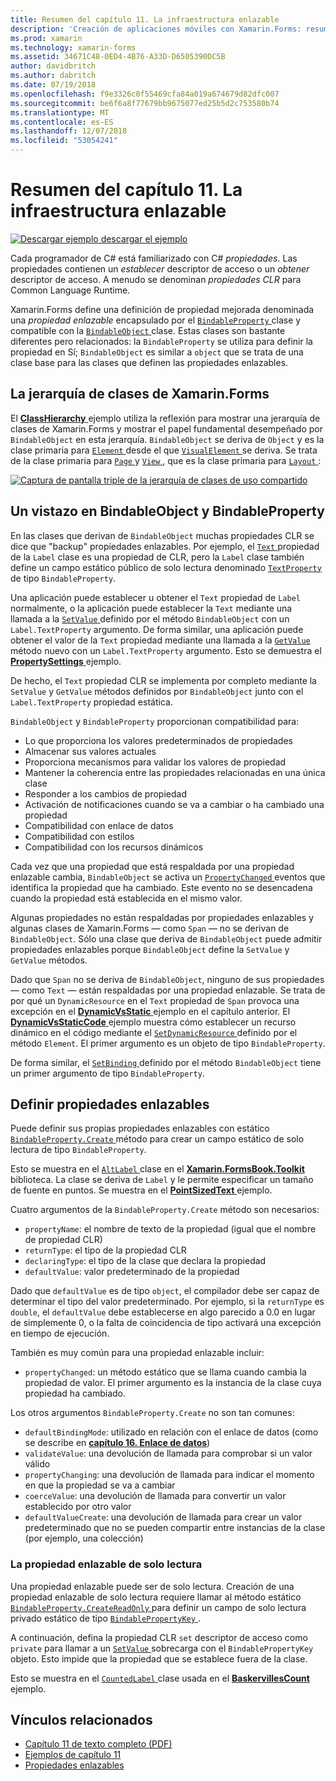 ```yaml
---
title: Resumen del capítulo 11. La infraestructura enlazable
description: 'Creación de aplicaciones móviles con Xamarin.Forms: resumen del capítulo 11. La infraestructura enlazable'
ms.prod: xamarin
ms.technology: xamarin-forms
ms.assetid: 34671C48-0ED4-4B76-A33D-D6505390DC5B
author: davidbritch
ms.author: dabritch
ms.date: 07/19/2018
ms.openlocfilehash: f9e3326c0f55469cfa84a019a674679d82dfc007
ms.sourcegitcommit: be6f6a8f77679bb9675077ed25b5d2c753580b74
ms.translationtype: MT
ms.contentlocale: es-ES
ms.lasthandoff: 12/07/2018
ms.locfileid: "53054241"
---
```

# <a name="summary-of-chapter-11-the-bindable-infrastructure"></a>Resumen del capítulo 11. La infraestructura enlazable

[![Descargar ejemplo](~/media/shared/download.png) descargar el ejemplo](https://github.com/xamarin/xamarin-forms-book-samples/tree/master/Chapter11)

Cada programador de C# está familiarizado con C# *propiedades*. Las propiedades contienen un *establecer* descriptor de acceso o un *obtener* descriptor de acceso. A menudo se denominan *propiedades CLR* para Common Language Runtime.

Xamarin.Forms define una definición de propiedad mejorada denominada una *propiedad enlazable* encapsulado por el [ `BindableProperty` ](xref:Xamarin.Forms.BindableProperty) clase y compatible con la [ `BindableObject` ](xref:Xamarin.Forms.BindableObject)clase. Estas clases son bastante diferentes pero relacionados: la `BindableProperty` se utiliza para definir la propiedad en Sí; `BindableObject` es similar a `object` que se trata de una clase base para las clases que definen las propiedades enlazables.

## <a name="the-xamarinforms-class-hierarchy"></a>La jerarquía de clases de Xamarin.Forms

El [ **ClassHierarchy** ](https://github.com/xamarin/xamarin-forms-book-samples/tree/master/Chapter11/ClassHierarchy) ejemplo utiliza la reflexión para mostrar una jerarquía de clases de Xamarin.Forms y mostrar el papel fundamental desempeñado por `BindableObject` en esta jerarquía. `BindableObject` se deriva de `Object` y es la clase primaria para [ `Element` ](xref:Xamarin.Forms.Element) desde el que [ `VisualElement` ](xref:Xamarin.Forms.VisualElement) se deriva. Se trata de la clase primaria para [ `Page` ](xref:Xamarin.Forms.Page) y [ `View` ](xref:Xamarin.Forms.View), que es la clase primaria para [ `Layout` ](xref:Xamarin.Forms.Layout):

[![Captura de pantalla triple de la jerarquía de clases de uso compartido](images/ch11fg01-small.png "compartir de la jerarquía en la clase")](images/ch11fg01-large.png#lightbox "uso compartido de jerarquía de clase")

## <a name="a-peek-into-bindableobject-and-bindableproperty"></a>Un vistazo en BindableObject y BindableProperty

En las clases que derivan de `BindableObject` muchas propiedades CLR se dice que "backup" propiedades enlazables. Por ejemplo, el [ `Text` ](xref:Xamarin.Forms.Label.Text) propiedad de la `Label` clase es una propiedad de CLR, pero la `Label` clase también define un campo estático público de solo lectura denominado [ `TextProperty` ](xref:Xamarin.Forms.Label.TextProperty) de tipo `BindableProperty`.

Una aplicación puede establecer u obtener el `Text` propiedad de `Label` normalmente, o la aplicación puede establecer la `Text` mediante una llamada a la [ `SetValue` ](xref:Xamarin.Forms.BindableObject.SetValue(Xamarin.Forms.BindableProperty,System.Object)) definido por el método `BindableObject` con un `Label.TextProperty` argumento. De forma similar, una aplicación puede obtener el valor de la `Text` propiedad mediante una llamada a la [ `GetValue` ](xref:Xamarin.Forms.BindableObject.GetValue(Xamarin.Forms.BindableProperty)) método nuevo con un `Label.TextProperty` argumento. Esto se demuestra el [ **PropertySettings** ](https://github.com/xamarin/xamarin-forms-book-samples/tree/master/Chapter11/PropertySettings) ejemplo.

De hecho, el `Text` propiedad CLR se implementa por completo mediante la `SetValue` y `GetValue` métodos definidos por `BindableObject` junto con el `Label.TextProperty` propiedad estática.

`BindableObject` y `BindableProperty` proporcionan compatibilidad para:

- Lo que proporciona los valores predeterminados de propiedades
- Almacenar sus valores actuales
- Proporciona mecanismos para validar los valores de propiedad
- Mantener la coherencia entre las propiedades relacionadas en una única clase
- Responder a los cambios de propiedad
- Activación de notificaciones cuando se va a cambiar o ha cambiado una propiedad
- Compatibilidad con enlace de datos
- Compatibilidad con estilos
- Compatibilidad con los recursos dinámicos

Cada vez que una propiedad que está respaldada por una propiedad enlazable cambia, `BindableObject` se activa un [ `PropertyChanged` ](xref:Xamarin.Forms.BindableObject.PropertyChanged) eventos que identifica la propiedad que ha cambiado. Este evento no se desencadena cuando la propiedad está establecida en el mismo valor.

Algunas propiedades no están respaldadas por propiedades enlazables y algunas clases de Xamarin.Forms &mdash; como `Span` &mdash; no se derivan de `BindableObject`. Sólo una clase que deriva de `BindableObject` puede admitir propiedades enlazables porque `BindableObject` define la `SetValue` y `GetValue` métodos.

Dado que `Span` no se deriva de `BindableObject`, ninguno de sus propiedades &mdash; como `Text` &mdash; están respaldadas por una propiedad enlazable. Se trata de por qué un `DynamicResource` en el `Text` propiedad de `Span` provoca una excepción en el [ **DynamicVsStatic** ](https://github.com/xamarin/xamarin-forms-book-samples/tree/master/Chapter10/DynamicVsStatic) ejemplo en el capítulo anterior. El [ **DynamicVsStaticCode** ](https://github.com/xamarin/xamarin-forms-book-samples/tree/master/Chapter11/DynamicVsStaticCode) ejemplo muestra cómo establecer un recurso dinámico en el código mediante el [ `SetDynamicResource` ](xref:Xamarin.Forms.Element.SetDynamicResource(Xamarin.Forms.BindableProperty,System.String)) definido por el método `Element`. El primer argumento es un objeto de tipo `BindableProperty`.

De forma similar, el [ `SetBinding` ](xref:Xamarin.Forms.BindableObject.SetBinding(Xamarin.Forms.BindableProperty,Xamarin.Forms.BindingBase)) definido por el método `BindableObject` tiene un primer argumento de tipo `BindableProperty`.

## <a name="defining-bindable-properties"></a>Definir propiedades enlazables

Puede definir sus propias propiedades enlazables con estático [ `BindableProperty.Create` ](xref:Xamarin.Forms.BindableProperty.Create(System.String,System.Type,System.Type,System.Object,Xamarin.Forms.BindingMode,Xamarin.Forms.BindableProperty.ValidateValueDelegate,Xamarin.Forms.BindableProperty.BindingPropertyChangedDelegate,Xamarin.Forms.BindableProperty.BindingPropertyChangingDelegate,Xamarin.Forms.BindableProperty.CoerceValueDelegate,Xamarin.Forms.BindableProperty.CreateDefaultValueDelegate)) método para crear un campo estático de solo lectura de tipo `BindableProperty`.

Esto se muestra en el [ `AltLabel` ](https://github.com/xamarin/xamarin-forms-book-samples/blob/master/Libraries/Xamarin.FormsBook.Toolkit/Xamarin.FormsBook.Toolkit/AltLabel.cs) clase en el [ **Xamarin.FormsBook.Toolkit** ](https://github.com/xamarin/xamarin-forms-book-samples/tree/master/Libraries/Xamarin.FormsBook.Toolkit) biblioteca. La clase se deriva de `Label` y le permite especificar un tamaño de fuente en puntos. Se muestra en el [ **PointSizedText** ](https://github.com/xamarin/xamarin-forms-book-samples/tree/master/Chapter11/PointSizedText) ejemplo.

Cuatro argumentos de la `BindableProperty.Create` método son necesarios:

- `propertyName`: el nombre de texto de la propiedad (igual que el nombre de propiedad CLR)
- `returnType`: el tipo de la propiedad CLR
- `declaringType`: el tipo de la clase que declara la propiedad
- `defaultValue`: valor predeterminado de la propiedad

Dado que `defaultValue` es de tipo `object`, el compilador debe ser capaz de determinar el tipo del valor predeterminado. Por ejemplo, si la `returnType` es `double`, el `defaultValue` debe establecerse en algo parecido a 0.0 en lugar de simplemente 0, o la falta de coincidencia de tipo activará una excepción en tiempo de ejecución.

También es muy común para una propiedad enlazable incluir:

- `propertyChanged`: un método estático que se llama cuando cambia la propiedad de valor. El primer argumento es la instancia de la clase cuya propiedad ha cambiado.

Los otros argumentos `BindableProperty.Create` no son tan comunes:

- `defaultBindingMode`: utilizado en relación con el enlace de datos (como se describe en [ **capítulo 16. Enlace de datos**](chapter16.md))
- `validateValue`: una devolución de llamada para comprobar si un valor válido
- `propertyChanging`: una devolución de llamada para indicar el momento en que la propiedad se va a cambiar
- `coerceValue`: una devolución de llamada para convertir un valor establecido por otro valor
- `defaultValueCreate`: una devolución de llamada para crear un valor predeterminado que no se pueden compartir entre instancias de la clase (por ejemplo, una colección)

### <a name="the-read-only-bindable-property"></a>La propiedad enlazable de solo lectura

Una propiedad enlazable puede ser de solo lectura. Creación de una propiedad enlazable de solo lectura requiere llamar al método estático [ `BindableProperty.CreateReadOnly` ](xref:Xamarin.Forms.BindableProperty.CreateReadOnly(System.String,System.Type,System.Type,System.Object,Xamarin.Forms.BindingMode,Xamarin.Forms.BindableProperty.ValidateValueDelegate,Xamarin.Forms.BindableProperty.BindingPropertyChangedDelegate,Xamarin.Forms.BindableProperty.BindingPropertyChangingDelegate,Xamarin.Forms.BindableProperty.CoerceValueDelegate,Xamarin.Forms.BindableProperty.CreateDefaultValueDelegate)) para definir un campo de solo lectura privado estático de tipo [ `BindablePropertyKey` ](xref:Xamarin.Forms.BindablePropertyKey).

A continuación, defina la propiedad CLR `set` descriptor de acceso como `private` para llamar a un [ `SetValue` ](xref:Xamarin.Forms.BindableObject.SetValue(Xamarin.Forms.BindablePropertyKey,System.Object)) sobrecarga con el `BindablePropertyKey` objeto. Esto impide que la propiedad que se establece fuera de la clase.

Esto se muestra en el [ `CountedLabel` ](https://github.com/xamarin/xamarin-forms-book-samples/blob/master/Libraries/Xamarin.FormsBook.Toolkit/Xamarin.FormsBook.Toolkit/CountedLabel.cs) clase usada en el [ **BaskervillesCount** ](https://github.com/xamarin/xamarin-forms-book-samples/tree/master/Chapter11/BaskervillesCount) ejemplo.

## <a name="related-links"></a>Vínculos relacionados

- [Capítulo 11 de texto completo (PDF)](https://download.xamarin.com/developer/xamarin-forms-book/XamarinFormsBook-Ch11-Apr2016.pdf)
- [Ejemplos de capítulo 11](https://github.com/xamarin/xamarin-forms-book-samples/tree/master/Chapter11)
- [Propiedades enlazables](~/xamarin-forms/xaml/bindable-properties.md)
